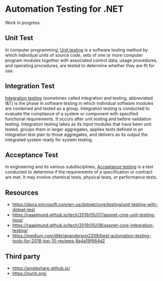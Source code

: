 # Automation Testing for .NET

Work in progress.

## Unit Test
In computer programming, [Unit testing](https://en.wikipedia.org/wiki/Unit_testing) is a software testing method by which individual units of source code, sets of one or more computer program modules together with associated control data, usage procedures, and operating procedures, are tested to determine whether they are fit for use.

## Integration Test
[Integration testing](https://en.wikipedia.org/wiki/Integration_testing) (sometimes called integration and testing, abbreviated I&T) is the phase in software testing in which individual software modules are combined and tested as a group. Integration testing is conducted to evaluate the compliance of a system or component with specified functional requirements. It occurs after unit testing and before validation testing. Integration testing takes as its input modules that have been unit tested, groups them in larger aggregates, applies tests defined in an integration test plan to those aggregates, and delivers as its output the integrated system ready for system testing.

## Acceptance Test
In engineering and its various subdisciplines, [Acceptance testing](https://en.wikipedia.org/wiki/Acceptance_testing) is a test conducted to determine if the requirements of a specification or contract are met. It may involve chemical tests, physical tests, or performance tests. 

## Resources
- https://docs.microsoft.com/en-us/dotnet/core/testing/unit-testing-with-dotnet-test
- https://raaaimund.github.io/tech/2019/05/07/aspnet-core-unit-testing-moq/
- https://raaaimund.github.io/tech/2019/05/08/aspnet-core-integration-testing/
- https://medium.com/@briananderson2209/best-automation-testing-tools-for-2018-top-10-reviews-8a4a19f664d2

## Third party
- https://anglesharp.github.io/
- https://nunit.org/
